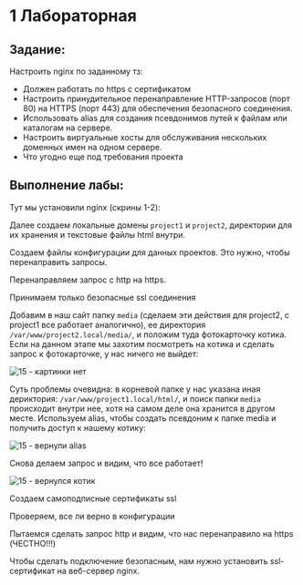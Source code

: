 # 1 Лабораторная
## Задание:
Настроить nginx по заданному тз:
* Должен работать по https c сертификатом
* Настроить принудительное перенаправление HTTP-запросов (порт 80) на HTTPS (порт 443) для обеспечения безопасного соединения.
* Использовать alias для создания псевдонимов путей к файлам или каталогам на сервере.
* Настроить виртуальные хосты для обслуживания нескольких доменных имен на одном сервере.
* Что угодно еще под требования проекта
## Выполнение лабы:
Тут мы установили nginx (скрины 1-2):

Далее создаем локальные домены `project1` и `project2`, директории для их хранения и текстовые файлы html внутри. 

Создаем файлы конфигурации для данных проектов. Это нужно, чтобы перенаправить запросы. 

Перенаправляем запрос с http на https.

Принимаем только безопасные ssl соединения

Добавим в наш сайт папку `media` (сделаем эти действия для project2, с project1 все работает аналогично), ее директория `/var/www/project2.local/media/`, и положим туда фотокарточку котика. Если на данном этапе мы захотим посмотреть на котика и сделать запрос к фотокарточке, у нас ничего не выйдет: 

![15 - картинки нет](https://github.com/user-attachments/assets/f6372df0-837c-4674-9d8a-1b85c4f24b7b)

Суть проблемы очевидна: в корневой папке у нас указана иная дериктория: `/var/www/project1.local/html/`, и поиск папки `media` происходит внутри нее, хотя на самом деле она хранится в другом месте. Используем alias, чтобы создать псевдоним к папке media и получить доступ к нашему котику:

![15 - вернули alias](https://github.com/user-attachments/assets/f4ba8670-b691-42b7-acaa-1415c261c45a)

Снова делаем запрос и видим, что все работает!

![15 - вернулся котик](https://github.com/user-attachments/assets/60956359-280c-4293-9a2f-0389b60b7767)

Создаем самоподписные сертификаты ssl

Проверяем, все ли верно в конфигурации

Пытаемся сделать запрос http и видим, что нас перенаправило на https (ЧЕСТНО!!!)

Чтобы сделать подключение безопасным, нам нужно установить ssl-сертификат на веб-сервер nginx. 
